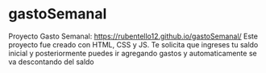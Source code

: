 # gastoSemanal
Proyecto Gasto Semanal: https://rubentello12.github.io/gastoSemanal/
Este proyecto fue creado con HTML, CSS y JS. Te solicita que ingreses tu saldo inicial y posteriormente puedes ir agregando gastos y automaticamente se va descontando del saldo
